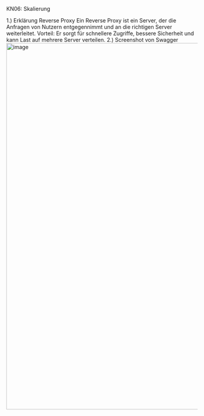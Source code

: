 KN06: Skalierung

1.) Erklärung Reverse Proxy
Ein Reverse Proxy ist ein Server, der die Anfragen von Nutzern entgegennimmt und an die richtigen Server weiterleitet. Vorteil: Er sorgt für schnellere Zugriffe, bessere Sicherheit und kann Last auf mehrere Server verteilen.
2.) Screenshot von Swagger
<img width="1903" height="967" alt="image" src="https://github.com/user-attachments/assets/d4b6e5b2-9fef-44a4-a74d-17b1733399fe" />


